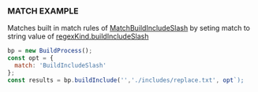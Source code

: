 ### MATCH EXAMPLE

Matches built in match rules of [MatchBuildIncludeSlash](/build-include/classes/src_matchoptions.matchbuildincludeslash.html)
by seting match to string value of [regexKind.buildIncludeSlash](/build-include/enums/enums.regexkind.html#buildincludeslash)

````js
bp = new BuildProcess();
const opt = {
  match: 'BuildIncludeSlash'
};
const results = bp.buildInclude('','./includes/replace.txt', opt`);
````